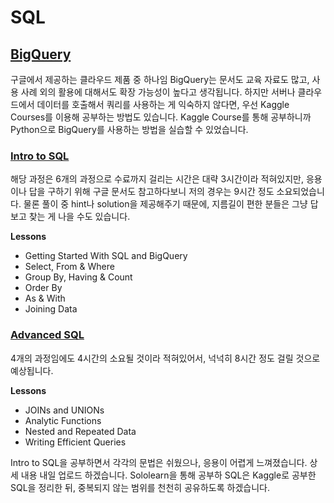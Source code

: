 # SQL


##  [BigQuery](https://cloud.google.com/bigquery/docs)
구글에서 제공하는 클라우드 제품 중 하나임 BigQuery는 문서도 교육 자료도 많고, 사용 사례 외의 활용에 대해서도 확장 가능성이 높다고 생각됩니다.
하지만 서버나 클라우드에서 데이터를 호출해서 쿼리를 사용하는 게 익숙하지 않다면, 우선 Kaggle Courses를 이용해 공부하는 방법도 있습니다.
Kaggle Course를 통해 공부하니까 Python으로 BigQuery를 사용하는 방법을 실습할 수 있었습니다.

### [Intro to SQL](https://www.kaggle.com/learn/intro-to-sql)
해당 과정은 6개의 과정으로 수료까지 걸리는 시간은 대략 3시간이라 적혀있지만, 응용이나 답을 구하기 위해 구글 문서도 참고하다보니 저의 경우는 9시간 정도 소요되었습니다.
물론 풀이 중 hint나 solution을 제공해주기 때문에, 지름길이 편한 분들은 그냥 답보고 찾는 게 나을 수도 있습니다.

**Lessons**
* Getting Started With SQL and BigQuery
* Select, From & Where
* Group By, Having & Count
* Order By
* As & With
* Joining Data

### [Advanced SQL](https://www.kaggle.com/learn/advanced-sql)
4개의 과정임에도 4시간의 소요될 것이라 적혀있어서, 넉넉히 8시간 정도 걸릴 것으로 예상됩니다.

**Lessons**
* JOINs and UNIONs
* Analytic Functions
* Nested and Repeated Data
* Writing Efficient Queries

Intro to SQL을 공부하면서 각각의 문법은 쉬웠으나, 응용이 어렵게 느껴졌습니다. 상세 내용 내일 업로드 하겠습니다.
Sololearn을 통해 공부하 SQL은 Kaggle로 공부한 SQL을 정리한 뒤, 중복되지 않는 범위를 천천히 공유하도록 하겠습니다.
